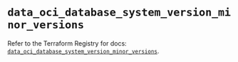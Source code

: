# `data_oci_database_system_version_minor_versions`

Refer to the Terraform Registry for docs: [`data_oci_database_system_version_minor_versions`](https://registry.terraform.io/providers/hashicorp/oci/7.19.0/docs/data-sources/database_system_version_minor_versions).
